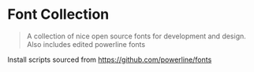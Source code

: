 # Font Collection
> A collection of nice open source fonts for development and design.  Also includes edited powerline fonts

Install scripts sourced from https://github.com/powerline/fonts
